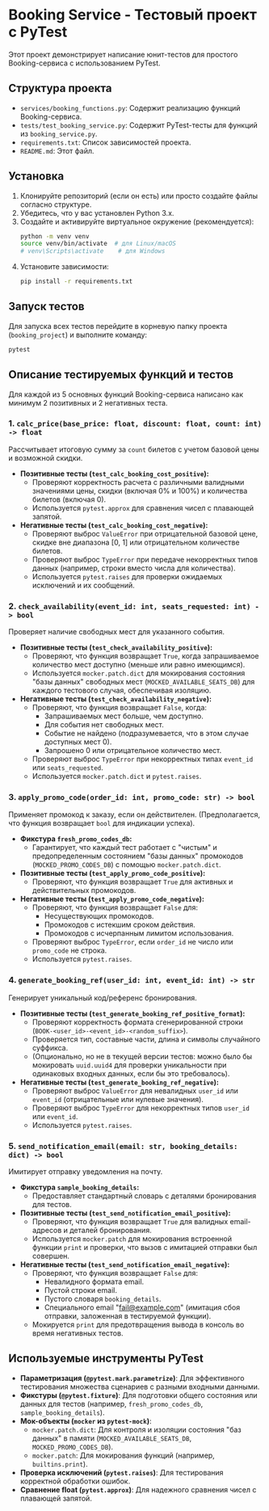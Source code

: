 # Booking Service - Тестовый проект с PyTest

Этот проект демонстрирует написание юнит-тестов для простого Booking-сервиса с использованием PyTest.

## Структура проекта

- `services/booking_functions.py`: Содержит реализацию функций Booking-сервиса.
- `tests/test_booking_service.py`: Содержит PyTest-тесты для функций из `booking_service.py`.
- `requirements.txt`: Список зависимостей проекта.
- `README.md`: Этот файл.

## Установка

1.  Клонируйте репозиторий (если он есть) или просто создайте файлы согласно структуре.
2.  Убедитесь, что у вас установлен Python 3.x.
3.  Создайте и активируйте виртуальное окружение (рекомендуется):
    ```bash
    python -m venv venv
    source venv/bin/activate  # для Linux/macOS
    # venv\Scripts\activate    # для Windows
    ```
4.  Установите зависимости:
    ```bash
    pip install -r requirements.txt
    ```

## Запуск тестов

Для запуска всех тестов перейдите в корневую папку проекта (`booking_project`) и выполните команду:

```bash
pytest
```

## Описание тестируемых функций и тестов

Для каждой из 5 основных функций Booking-сервиса написано как минимум 2 позитивных и 2 негативных теста.

### 1. `calc_price(base_price: float, discount: float, count: int) -> float`

Рассчитывает итоговую сумму за `count` билетов с учетом базовой цены и возможной скидки.

-   **Позитивные тесты (`test_calc_booking_cost_positive`):**
    -   Проверяют корректность расчета с различными валидными значениями цены, скидки (включая 0% и 100%) и количества билетов (включая 0).
    -   Используется `pytest.approx` для сравнения чисел с плавающей запятой.
-   **Негативные тесты (`test_calc_booking_cost_negative`):**
    -   Проверяют выброс `ValueError` при отрицательной базовой цене, скидке вне диапазона [0, 1] или отрицательном количестве билетов.
    -   Проверяют выброс `TypeError` при передаче некорректных типов данных (например, строки вместо числа для количества).
    -   Используется `pytest.raises` для проверки ожидаемых исключений и их сообщений.

### 2. `check_availability(event_id: int, seats_requested: int) -> bool`

Проверяет наличие свободных мест для указанного события.

-   **Позитивные тесты (`test_check_availability_positive`):**
    -   Проверяют, что функция возвращает `True`, когда запрашиваемое количество мест доступно (меньше или равно имеющимся).
    -   Используется `mocker.patch.dict` для мокирования состояния "базы данных" свободных мест (`MOCKED_AVAILABLE_SEATS_DB`) для каждого тестового случая, обеспечивая изоляцию.
-   **Негативные тесты (`test_check_availability_negative`):**
    -   Проверяют, что функция возвращает `False`, когда:
        -   Запрашиваемых мест больше, чем доступно.
        -   Для события нет свободных мест.
        -   Событие не найдено (подразумевается, что в этом случае доступных мест 0).
        -   Запрошено 0 или отрицательное количество мест.
    -   Проверяют выброс `TypeError` при некорректных типах `event_id` или `seats_requested`.
    -   Используется `mocker.patch.dict` и `pytest.raises`.

### 3. `apply_promo_code(order_id: int, promo_code: str) -> bool`

Применяет промокод к заказу, если он действителен. (Предполагается, что функция возвращает `bool` для индикации успеха).

-   **Фикстура `fresh_promo_codes_db`:**
    -   Гарантирует, что каждый тест работает с "чистым" и предопределенным состоянием "базы данных" промокодов (`MOCKED_PROMO_CODES_DB`) с помощью `mocker.patch.dict`.
-   **Позитивные тесты (`test_apply_promo_code_positive`):**
    -   Проверяют, что функция возвращает `True` для активных и действительных промокодов.
-   **Негативные тесты (`test_apply_promo_code_negative`):**
    -   Проверяют, что функция возвращает `False` для:
        -   Несуществующих промокодов.
        -   Промокодов с истекшим сроком действия.
        -   Промокодов с исчерпанным лимитом использования.
    -   Проверяют выброс `TypeError`, если `order_id` не число или `promo_code` не строка.
    -   Используется `pytest.raises`.

### 4. `generate_booking_ref(user_id: int, event_id: int) -> str`

Генерирует уникальный код/референс бронирования.

-   **Позитивные тесты (`test_generate_booking_ref_positive_format`):**
    -   Проверяют корректность формата сгенерированной строки (`BOOK-<user_id>-<event_id>-<random_suffix>`).
    -   Проверяется тип, составные части, длина и символы случайного суффикса.
    -   (Опционально, но не в текущей версии тестов: можно было бы мокировать `uuid.uuid4` для проверки уникальности при одинаковых входных данных, если бы это требовалось).
-   **Негативные тесты (`test_generate_booking_ref_negative`):**
    -   Проверяют выброс `ValueError` для невалидных `user_id` или `event_id` (отрицательные или нулевые значения).
    -   Проверяют выброс `TypeError` для некорректных типов `user_id` или `event_id`.
    -   Используется `pytest.raises`.

### 5. `send_notification_email(email: str, booking_details: dict) -> bool`

Имитирует отправку уведомления на почту.

-   **Фикстура `sample_booking_details`:**
    -   Предоставляет стандартный словарь с деталями бронирования для тестов.
-   **Позитивные тесты (`test_send_notification_email_positive`):**
    -   Проверяют, что функция возвращает `True` для валидных email-адресов и деталей бронирования.
    -   Используется `mocker.patch` для мокирования встроенной функции `print` и проверки, что вызов с имитацией отправки был совершен.
-   **Негативные тесты (`test_send_notification_email_negative`):**
    -   Проверяют, что функция возвращает `False` для:
        -   Невалидного формата email.
        -   Пустой строки email.
        -   Пустого словаря `booking_details`.
        -   Специального email "fail@example.com" (имитация сбоя отправки, заложенная в тестируемой функции).
    -   Мокируется `print` для предотвращения вывода в консоль во время негативных тестов.

## Используемые инструменты PyTest

-   **Параметризация (`@pytest.mark.parametrize`)**: Для эффективного тестирования множества сценариев с разными входными данными.
-   **Фикстуры (`@pytest.fixture`)**: Для подготовки общего состояния или данных для тестов (например, `fresh_promo_codes_db`, `sample_booking_details`).
-   **Мок-объекты (`mocker` из `pytest-mock`)**:
    -   `mocker.patch.dict`: Для контроля и изоляции состояния "баз данных" в памяти (`MOCKED_AVAILABLE_SEATS_DB`, `MOCKED_PROMO_CODES_DB`).
    -   `mocker.patch`: Для мокирования функций (например, `builtins.print`).
-   **Проверка исключений (`pytest.raises`)**: Для тестирования корректной обработки ошибок.
-   **Сравнение float (`pytest.approx`)**: Для надежного сравнения чисел с плавающей запятой.

